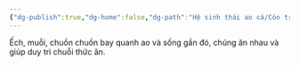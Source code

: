 ```yaml
---
{"dg-publish":true,"dg-home":false,"dg-path":"Hệ sinh thái ao cá/Côn trùng.md","permalink":"/he-sinh-thai-ao-ca/con-trung/","dgPassFrontmatter":true,"noteIcon":"","updated":"2025-01-01T22:45:44.492+07:00"}
---
```


Ếch, muỗi, chuồn chuồn bay quanh ao và sống gần đó, chúng ăn nhau và giúp duy trì chuỗi thức ăn.